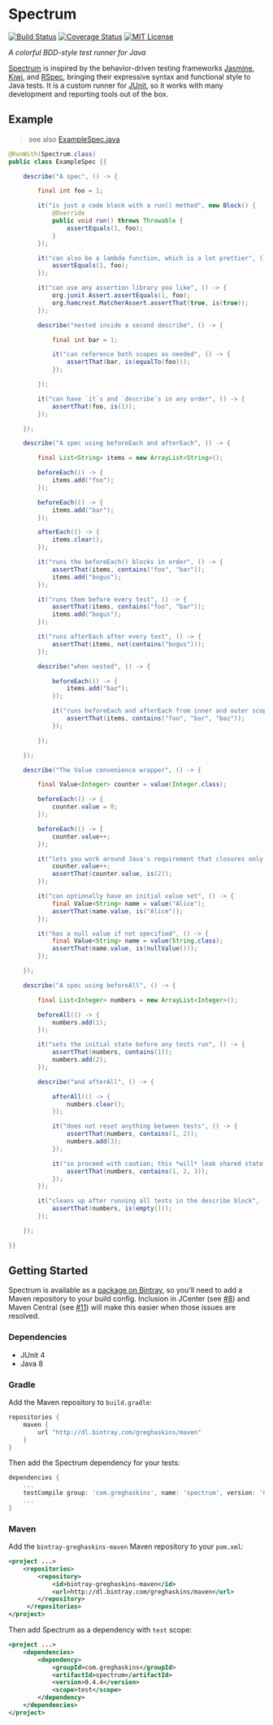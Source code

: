 Spectrum
========

[![Build Status](https://img.shields.io/travis/greghaskins/spectrum.svg)](https://travis-ci.org/greghaskins/spectrum) [![Coverage Status](https://img.shields.io/coveralls/greghaskins/spectrum.svg)](https://coveralls.io/r/greghaskins/spectrum) [![MIT License](https://img.shields.io/badge/license-MIT-blue.svg)](LICENSE)

*A colorful BDD-style test runner for Java*

[Spectrum](https://github.com/greghaskins/spectrum) is inspired by the behavior-driven testing frameworks [Jasmine](https://jasmine.github.io/), [Kiwi](https://github.com/kiwi-bdd/Kiwi), and [RSpec](http://rspec.info/), bringing their expressive syntax and functional style to Java tests. It is a custom runner for [JUnit](http://junit.org/), so it works with many development and reporting tools out of the box.


## Example

> see also [ExampleSpec.java](src/test/java/specs/ExampleSpec.java)

```java
@RunWith(Spectrum.class)
public class ExampleSpec {{

    describe("A spec", () -> {

        final int foo = 1;

        it("is just a code block with a run() method", new Block() {
            @Override
            public void run() throws Throwable {
                assertEquals(1, foo);
            }
        });

        it("can also be a lambda function, which is a lot prettier", () -> {
            assertEquals(1, foo);
        });

        it("can use any assertion library you like", () -> {
            org.junit.Assert.assertEquals(1, foo);
            org.hamcrest.MatcherAssert.assertThat(true, is(true));
        });

        describe("nested inside a second describe", () -> {

            final int bar = 1;

            it("can reference both scopes as needed", () -> {
                assertThat(bar, is(equalTo(foo)));
            });

        });

        it("can have `it`s and `describe`s in any order", () -> {
            assertThat(foo, is(1));
        });

    });

    describe("A spec using beforeEach and afterEach", () -> {

        final List<String> items = new ArrayList<String>();

        beforeEach(() -> {
            items.add("foo");
        });

        beforeEach(() -> {
            items.add("bar");
        });

        afterEach(() -> {
            items.clear();
        });

        it("runs the beforeEach() blocks in order", () -> {
            assertThat(items, contains("foo", "bar"));
            items.add("bogus");
        });

        it("runs them before every test", () -> {
            assertThat(items, contains("foo", "bar"));
            items.add("bogus");
        });

        it("runs afterEach after every test", () -> {
            assertThat(items, not(contains("bogus")));
        });

        describe("when nested", () -> {

            beforeEach(() -> {
                items.add("baz");
            });

            it("runs beforeEach and afterEach from inner and outer scopes", () -> {
                assertThat(items, contains("foo", "bar", "baz"));
            });

        });

    });

    describe("The Value convenience wrapper", () -> {

        final Value<Integer> counter = value(Integer.class);

        beforeEach(() -> {
            counter.value = 0;
        });

        beforeEach(() -> {
            counter.value++;
        });

        it("lets you work around Java's requirement that closures only reference `final` variables", () -> {
            counter.value++;
            assertThat(counter.value, is(2));
        });

        it("can optionally have an initial value set", () -> {
            final Value<String> name = value("Alice");
            assertThat(name.value, is("Alice"));
        });

        it("has a null value if not specified", () -> {
            final Value<String> name = value(String.class);
            assertThat(name.value, is(nullValue()));
        });

    });

    describe("A spec using beforeAll", () -> {

        final List<Integer> numbers = new ArrayList<Integer>();

        beforeAll(() -> {
            numbers.add(1);
        });

        it("sets the initial state before any tests run", () -> {
            assertThat(numbers, contains(1));
            numbers.add(2);
        });

        describe("and afterAll", () -> {

            afterAll(() -> {
                numbers.clear();
            });

            it("does not reset anything between tests", () -> {
                assertThat(numbers, contains(1, 2));
                numbers.add(3);
            });

            it("so proceed with caution; this *will* leak shared state across tests", () -> {
                assertThat(numbers, contains(1, 2, 3));
            });
        });

        it("cleans up after running all tests in the describe block", () -> {
            assertThat(numbers, is(empty()));
        });

    });

}}
```

## Getting Started

Spectrum is available as a [package on Bintray](https://bintray.com/greghaskins/maven/Spectrum/_latestVersion), so you'll need to add a Maven repository to your build config. Inclusion in JCenter (see [#8](https://github.com/greghaskins/spectrum/issues/8)) and Maven Central (see [#11](https://github.com/greghaskins/spectrum/issues/11)) will make this easier when those issues are resolved.

### Dependencies

 - JUnit 4
 - Java 8

### Gradle

Add the Maven repository to `build.gradle`:

```groovy
repositories { 
	maven { 
		url "http://dl.bintray.com/greghaskins/maven"
	}
}
```

Then add the Spectrum dependency for your tests:

```groovy
dependencies {
	...
	testCompile group: 'com.greghaskins', name: 'spectrum', version: '0.4.4'
	...
}

```

### Maven

Add the `bintray-greghaskins-maven` Maven repository to your `pom.xml`:

```xml
<project ...>
	<repositories>
		<repository>
			<id>bintray-greghaskins-maven</id>
			<url>http://dl.bintray.com/greghaskins/maven</url>
		</repository>
	 </repositories>
</project>
```

Then add Spectrum as a dependency with `test` scope:

```xml
<project ...>
	<dependencies>
		<dependency>
			<groupId>com.greghaskins</groupId>
			<artifactId>spectrum</artifactId>
			<version>0.4.4</version>
			<scope>test</scope>
		</dependency>
	</dependencies>
</project>
```
